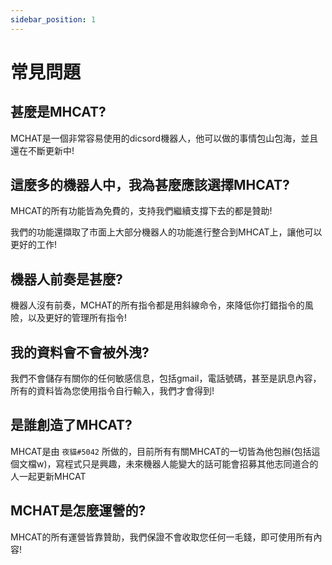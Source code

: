 ```yaml
---
sidebar_position: 1
---
```


# 常見問題

## 甚麼是MHCAT?

MCHAT是一個非常容易使用的dicsord機器人，他可以做的事情包山包海，並且還在不斷更新中!

## 這麼多的機器人中，我為甚麼應該選擇MHCAT?

MHCAT的所有功能皆為免費的，支持我們繼續支撐下去的都是贊助!

我們的功能還擷取了市面上大部分機器人的功能進行整合到MHCAT上，讓他可以更好的工作!

## 機器人前奏是甚麼?

機器人沒有前奏，MCHAT的所有指令都是用斜線命令，來降低你打錯指令的風險，以及更好的管理所有指令!

## 我的資料會不會被外洩?

我們不會儲存有關你的任何敏感信息，包括gmail，電話號碼，甚至是訊息內容，所有的資料皆為您使用指令自行輸入，我們才會得到!

## 是誰創造了MHCAT?

MHCAT是由 `夜貓#5042` 所做的，目前所有有關MHCAT的一切皆為他包辦(包括這個文檔w)，寫程式只是興趣，未來機器人能變大的話可能會招募其他志同道合的人一起更新MHCAT

## MCHAT是怎麼運營的?

MHCAT的所有運營皆靠贊助，我們保證不會收取您任何一毛錢，即可使用所有內容!
